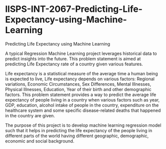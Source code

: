 # llSPS-INT-2067-Predicting-Life-Expectancy-using-Machine-Learning
Predicting Life Expectancy using Machine Learning

<p>A typical Regression Machine Learning project leverages historical data to predict insights into the future. This problem statement is aimed at predicting Life Expectancy rate of a country given various features.</p>

<p>Life expectancy is a statistical measure of the average time a human being is expected to live, Life expectancy depends on various factors: Regional variations, Economic Circumstances, Sex Differences, Mental Illnesses, Physical Illnesses, Education, Year of their birth and other demographic factors. This problem statement provides a way to predict the average life expectancy of people living in a country when various factors such as year, GDP, education, alcohol intake of people in the country, expenditure on the healthcare system and some specific disease-related deaths that happened in the country are given.</p>

<p>The purpose of this project is to develop machine learning regression model such that it helps in predicting the life expectancy of the people living in different parts of the world having different geographic, demographic, economic and social background.</p>

